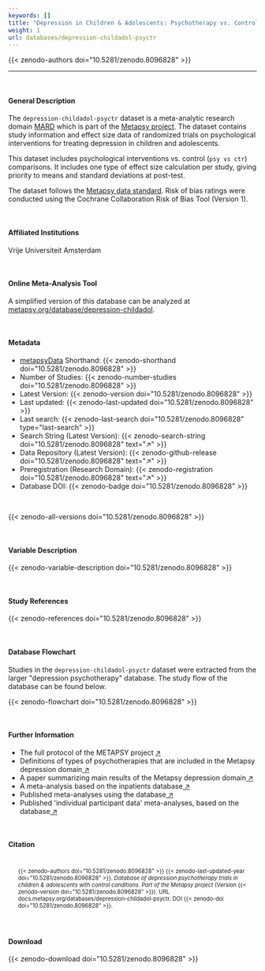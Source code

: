 ```yaml
---
keywords: []
title: "Depression in Children & Adolescents: Psychotherapy vs. Control"
weight: 1
url: databases/depression-childadol-psyctr
---
```

{{< zenodo-authors doi="10.5281/zenodo.8096828" >}}

***

<br>

#### General Description

The `depression-childadol-psyctr` dataset is a meta-analytic research domain [MARD](https://docs.metapsy.org/uploads/ebmental-2022-300509.pdf) which is part of the  [Metapsy project](https://www.metapsy.org/). The dataset contains study information and effect size data of randomized trials on psychological interventions for treating depression in children and adolescents. 

This dataset includes psychological interventions vs. control (`psy vs ctr`) comparisons. 
It includes one type of effect size calculation per study, giving priority to means and standard deviations at post-test.

The dataset follows the [Metapsy data standard](https://docs.metapsy.org/data-preparation/format/). Risk of bias ratings were conducted using the Cochrane Collaboration Risk of Bias Tool (Version 1).


<br>

#### Affiliated Institutions

Vrije Universiteit Amsterdam

<br>

#### Online Meta-Analysis Tool

A simplified version of this database can be analyzed at [metapsy.org/database/depression-childadol](https://www.metapsy.org/database/depression-childadol).

<br>

#### Metadata

* <a href="https://data.metapsy.org" target="_blank">metapsyData</a> Shorthand: {{< zenodo-shorthand doi="10.5281/zenodo.8096828" >}}
* Number of Studies: {{< zenodo-number-studies doi="10.5281/zenodo.8096828" >}}
* Latest Version: {{< zenodo-version doi="10.5281/zenodo.8096828" >}}
* Last updated: {{< zenodo-last-updated doi="10.5281/zenodo.8096828" >}}
* Last search: {{< zenodo-last-search doi="10.5281/zenodo.8096828" type="last-search" >}}
* Search String (Latest Version): {{< zenodo-search-string doi="10.5281/zenodo.8096828" text="↗" >}}
* Data Repository (Latest Version): {{< zenodo-github-release doi="10.5281/zenodo.8096828" text="↗" >}}
* Preregistration (Research Domain): {{< zenodo-registration doi="10.5281/zenodo.8096828" text="↗" >}}
* Database DOI: {{< zenodo-badge doi="10.5281/zenodo.8096828" >}}

<br>

{{< zenodo-all-versions doi="10.5281/zenodo.8096828" >}}

<br>

#### Variable Description

{{< zenodo-variable-description doi="10.5281/zenodo.8096828" >}}

<br>

#### Study References

{{< zenodo-references doi="10.5281/zenodo.8096828" >}}

<br>

#### Database Flowchart

Studies in the `depression-childadol-psyctr` dataset were extracted from the larger "depression psychotherapy" database. The study flow of the database can be found below.

{{< zenodo-flowchart doi="10.5281/zenodo.8096828" >}}

<br>

#### Further Information

<ul>
<li>The full protocol of the METAPSY project <a href="/uploads/protocol.pdf" target="_blank">↗</a></li>
<li>Definitions of types of psychotherapies that are included in the Metapsy depression domain<a href="/uploads/psychotherapies.pdf" target="_blank"> ↗</a></li>
<li>A paper summarizing main results of the Metapsy depression domain<a href="/uploads/summary_metapsy.pdf" target="_blank"> ↗</a></li>
<li>A meta-analysis based on the inpatients database<a href="https://www.sciencedirect.com/science/article/pii/S0165032721002421" target="_blank"> ↗</a></li>
<li>Published meta-analyses using the database<a href="/uploads/published_meta_analyses.pdf" target="_blank"> ↗</a></li>
<li>Published 'individual participant data'  meta-analyses, based on the database<a href="/uploads/ipd_ma.pdf" target="_blank"> ↗</a></li>
</ul>

<br>

#### Citation

<div class="citation" style='background-color: var(--body-color); padding: 20px 20px 20px 20px; font-size: 80%; -webkit-filter: grayscale(100%); filter: grayscale(100%);'>
{{< zenodo-authors doi="10.5281/zenodo.8096828" >}}
{{< zenodo-last-updated-year doi="10.5281/zenodo.8096828" >}}.
<i>Database of depression psychotherapy trials in children & adolescents with control conditions. Part of the Metapsy project </i>
(Version {{< zenodo-version doi="10.5281/zenodo.8096828" >}}).
URL docs.metapsy.org/databases/depression-childadol-psyctr.
DOI {{< zenodo-doi doi="10.5281/zenodo.8096828" >}}.
</div>

<br>

#### Download

{{< zenodo-download doi="10.5281/zenodo.8096828" >}}

<br></br>